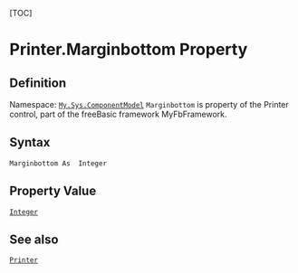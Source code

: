 [TOC]
# Printer.Marginbottom Property

## Definition
Namespace: [`My.Sys.ComponentModel`](My.Sys.ComponentModel.md)
`Marginbottom` is property of the Printer control, part of the freeBasic framework MyFbFramework.
## Syntax
```freeBasic
Marginbottom As  Integer
```
## Property Value
[`Integer`]("https://www.freebasic.net/wiki/KeyPgInteger")
## See also
[`Printer`](Printer.md)
